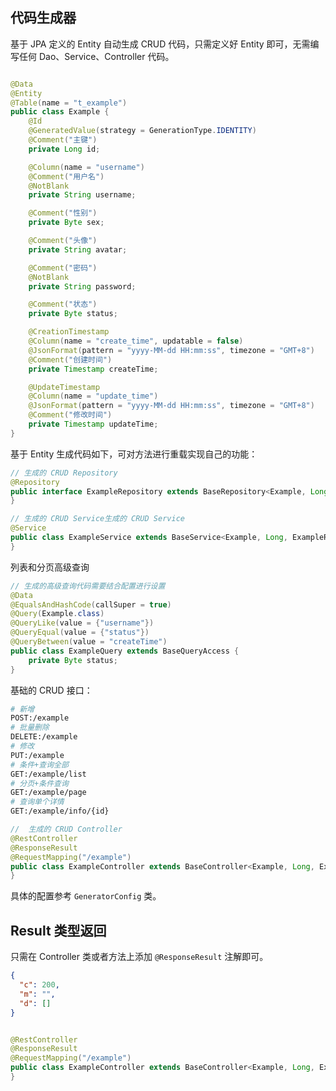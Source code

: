 ## 代码生成器

基于 JPA 定义的 Entity 自动生成 CRUD 代码，只需定义好 Entity 即可，无需编写任何 Dao、Service、Controller 代码。

```java

@Data
@Entity
@Table(name = "t_example")
public class Example {
    @Id
    @GeneratedValue(strategy = GenerationType.IDENTITY)
    @Comment("主键")
    private Long id;

    @Column(name = "username")
    @Comment("用户名")
    @NotBlank
    private String username;

    @Comment("性别")
    private Byte sex;

    @Comment("头像")
    private String avatar;

    @Comment("密码")
    @NotBlank
    private String password;

    @Comment("状态")
    private Byte status;

    @CreationTimestamp
    @Column(name = "create_time", updatable = false)
    @JsonFormat(pattern = "yyyy-MM-dd HH:mm:ss", timezone = "GMT+8")
    @Comment("创建时间")
    private Timestamp createTime;

    @UpdateTimestamp
    @Column(name = "update_time")
    @JsonFormat(pattern = "yyyy-MM-dd HH:mm:ss", timezone = "GMT+8")
    @Comment("修改时间")
    private Timestamp updateTime;
}
```

基于 Entity 生成代码如下，可对方法进行重载实现自己的功能：

```java
// 生成的 CRUD Repository
@Repository
public interface ExampleRepository extends BaseRepository<Example, Long> {
}
```

```java
// 生成的 CRUD Service生成的 CRUD Service
@Service
public class ExampleService extends BaseService<Example, Long, ExampleRepository> {
}
```

列表和分页高级查询

```java
// 生成的高级查询代码需要结合配置进行设置
@Data
@EqualsAndHashCode(callSuper = true)
@Query(Example.class)
@QueryLike(value = {"username"})
@QueryEqual(value = {"status"})
@QueryBetween(value = "createTime")
public class ExampleQuery extends BaseQueryAccess {
    private Byte status;
}
```

基础的 CRUD 接口：

```bash
# 新增
POST:/example
# 批量删除
DELETE:/example
# 修改
PUT:/example
# 条件+查询全部
GET:/example/list
# 分页+条件查询
GET:/example/page
# 查询单个详情
GET:/example/info/{id}
```

```java
//  生成的 CRUD Controller
@RestController
@ResponseResult
@RequestMapping("/example")
public class ExampleController extends BaseController<Example, Long, ExampleQuery, ExampleService> {
}
```

具体的配置参考 `GeneratorConfig` 类。

## Result 类型返回

只需在 Controller 类或者方法上添加 `@ResponseResult` 注解即可。

```json
{
  "c": 200,
  "m": "",
  "d": []
}
```

```java

@RestController
@ResponseResult
@RequestMapping("/example")
public class ExampleController extends BaseController<Example, Long, ExampleQuery, ExampleService> {
}
```